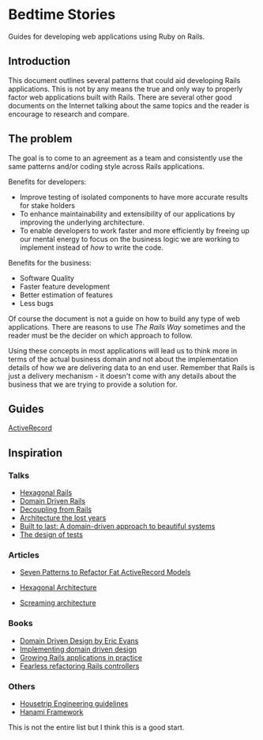 # Bedtime Stories

Guides for developing web applications using Ruby on Rails.

## Introduction

This document outlines several patterns that could aid developing Rails applications.
This is not by any means the true and only way to properly factor web applications built with Rails.
There are several other good documents on the Internet talking about the same topics and the reader is encourage to research and compare.

## The problem

The goal is to come to an agreement as a team and consistently use the same patterns and/or coding style across Rails applications.

Benefits for developers:

* Improve testing of isolated components to have more accurate results for stake holders
* To enhance maintainability and extensibility of our applications by improving the underlying architecture.
* To enable developers to work faster and more efficiently by freeing up our mental energy to focus on the business logic we are working to implement instead of _how_ to write the code.

Benefits for the business:

* Software Quality
* Faster feature development
* Better estimation of features
* Less bugs

Of course the document is not a guide on how to build any type of web applications.
There are reasons to use _The Rails Way_ sometimes and the reader must be the decider on which approach to follow.

Using these concepts in most applications will lead us to think more in terms of the actual business domain and not about
the implementation details of how we are delivering data to an end user.
Remember that Rails is just a delivery mechanism - it doesn't come with any details about the business that we are trying to provide a solution for.

## Guides

[ActiveRecord](https://github.com/CasperSleep/BedtimeStories/blob/master/active_record.md)

## Inspiration

### Talks

- [Hexagonal Rails](https://www.youtube.com/watch?v=CGN4RFkhH2M)
- [Domain Driven Rails](https://vimeo.com/106759024)
- [Decoupling from Rails](https://www.youtube.com/watch?v=tg5RFeSfBM4)
- [Architecture the lost years](https://www.youtube.com/watch?v=WpkDN78P884)
- [Built to last: A domain-driven approach to beautiful systems](https://www.youtube.com/watch?v=52qChRS4M0Y&t=1840s&list=PL0C95hfAJNs_5KT7u2aGpZhDfwoWGGvEu&index=3)
- [The design of tests](https://www.youtube.com/watch?v=qT5iriwidRg&list=PL0C95hfAJNs_6BXVI2rTYPUtRHd1pveMc&index=2)

### Articles

- [Seven Patterns to Refactor Fat ActiveRecord Models](http://blog.codeclimate.com/blog/2012/10/17/7-ways-to-decompose-fat-activerecord-models/)
- [Hexagonal Architecture](http://alistair.cockburn.us/Hexagonal+architecture)

- [Screaming architecture](https://8thlight.com/blog/uncle-bob/2011/09/30/Screaming-Architecture.html)

### Books

- [Domain Driven Design by Eric Evans](http://www.amazon.com/Domain-Driven-Design-Tackling-Complexity-Software/dp/0321125215)
- [Implementing domain driven design](https://www.amazon.com/Implementing-Domain-Driven-Design-Vaughn-Vernon/dp/0321834577/ref=sr_1_1?ie=UTF8&qid=1498666274&sr=8-1&keywords=implementing+domain+driven+design)
- [Growing Rails applications in practice](https://pragprog.com/book/d-kegrap/growing-rails-applications-in-practice)
- [Fearless refactoring Rails controllers](http://rails-refactoring.com/)

### Others

- [Housetrip Engineering guidelines](https://github.com/HouseTrip/guidelines)
- [Hanami Framework](http://hanamirb.org/)

This is not the entire list but I think this is a good start.
